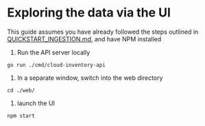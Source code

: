 # Exploring the data via the UI

This guide assumes you have already followed the steps outlined in [QUICKSTART_INGESTION.md](QUICKSTART_INGESTION.md), and have NPM installed

1. Run the API server locally
```
go run ./cmd/cloud-inventory-api
```
1. In a separate window, switch into the web directory
```
cd ./web/
```
1. launch the UI
```
npm start
```
